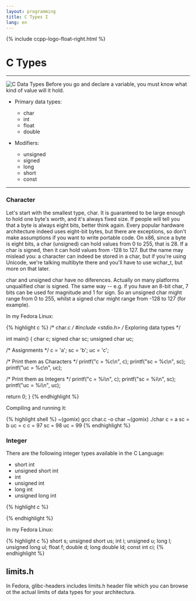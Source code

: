 ```yaml
---
layout: programming
title: C Types I
lang: en
---
```

{% include ccpp-logo-float-right.html %}

# C Types
*** 

<img src="../images/primary-data-type.png" class="w-50 mr-5 rounded float-right" alt="C Data Types"> 
Before you go and declare a variable, you must know what kind of value will it hold.


* Primary data types:
  * char
  * int
  * float
  * double


* Modifiers:
  * unsigned
  * signed
  * long
  * short
  * const

*** 

### Character
Let's start with the smallest type, char. It is guaranteed to be large enough to hold one byte's worth, and it's always fixed size. If people will tell you that a byte is always eight bits, better think again. Every popular hardware architecture indeed uses eight-bit bytes, but there are exceptions, so don't make assumptions if you want to write portable code. On x86, since a byte is eight bits, a char (unsigned) can hold values from 0 to 255, that is 28. If a char is signed, then it can hold values from -128 to 127. But the name may mislead you: a character can indeed be stored in a char, but if you're using Unicode, we're talking multibyte there and you'll have to use wchar_t, but more on that later.

char and unsigned char have no diferences. Actually on many platforms unqualified char is signed. The same way -- e.g. if you have an 8-bit char, 7 bits can be used for magnitude and 1 for sign. So an unsigned char might range from 0 to 255, whilst a signed char might range from -128 to 127 (for example).

In my Fedora Linux:

{% highlight c %}
/* char.c */
#include <stdio.h>
/* Exploring data types */

int main()
{
  char c;
  signed char sc;
  unsigned char uc;

  /* Assignments */
  c = 'a';
  sc = 'b';
  uc = 'c';

  /* Print them as Characters */
  printf("c = %c\n", c);
  printf("sc = %c\n", sc);
  printf("uc = %c\n", uc);

  /* Print them as Integers */
  printf("c = %i\n", c);
  printf("sc = %i\n", sc);
  printf("uc = %i\n", uc);

  return 0;
}
{% endhighlight %}

Compiling and running it:

{% highlight shell %}
~(gomix) gcc char.c -o char
~(gomix) ./char
c = a
sc = b
uc = c
c = 97
sc = 98
uc = 99
{% endhighlight %}

### Integer
There are the following integer types available in the C Language:

* short int
* unsigned short int
* int
* unsigned int
* long int
* unsigned long int


{% highlight c %}

{% endhighlight %}

In my Fedora Linux:

{% highlight c %}
short s;
unsigned short us;
int i;
unsigned u;
long l;
unsigned long ul;
float f;
double d;
long double ld;
const int ci;
{% endhighlight %}



## limits.h

In Fedora, glibc-headers includes limits.h header file which you can browse ot the actual limits of data types for your architectura.


